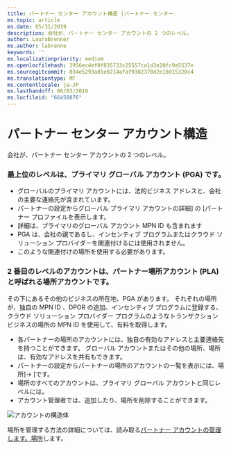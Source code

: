 ```yaml
---
title: パートナー センター アカウント構造 |パートナー センター
ms.topic: article
ms.date: 05/31/2019
description: 会社が、パートナー センター アカウントの 2 つのレベル。
author: LauraBrenner
ms.author: labrenne
keywords: ''
ms.localizationpriority: medium
ms.openlocfilehash: 3956ec4ef0f835733c25557ca1d3e20fc9a5537e
ms.sourcegitcommit: 034e5293a85e0214afaf9382378d2e18d15320c4
ms.translationtype: MT
ms.contentlocale: ja-JP
ms.lasthandoff: 06/03/2019
ms.locfileid: "66458876"
---
```

# <a name="the-account-structure-in-partner-center"></a>パートナー センター アカウント構造

会社が、パートナー センター アカウントの 2 つのレベル。 

### <a name="the-top-level-is-the-primary-global-account-pga"></a>最上位のレベルは、プライマリ グローバル アカウント (PGA) です。

- グローバルのプライマリ アカウントには、法的ビジネス アドレスと、会社の主要な連絡先が含まれています。 
- パートナーの設定からグローバル プライマリ アカウントの詳細] の [パートナー プロファイルを表示します。
- 詳細は、プライマリのグローバル アカウント MPN ID も含まれます 
- PGA は、会社の親であるし、インセンティブ プログラムまたはクラウド ソリューション プロバイダーを関連付けるには使用されません。 
- このような関連付けの場所を使用する必要があります。

### <a name="the-second-level-account-is-the-location-account-called-partner-location-account-pla"></a>2 番目のレベルのアカウントは、パートナー場所アカウント (PLA) と呼ばれる場所アカウントです。

その下にあるその他のビジネスの所在地、PGA があります。 それぞれの場所が、独自の MPN ID  、DPOR の追加、インセンティブ プログラムに登録する、クラウド ソリューション プロバイダー プログラムのようなトランザクション ビジネスの場所の MPN ID を使用して、有料を取得します。 

- 各パートナーの場所のアカウントには、独自の有効なアドレスと主要連絡先を持つことができます。 グローバル アカウントまたはその他の場所、場所は、有効なアドレスを共有もできます。
- パートナーの設定からパートナーの場所のアカウントの一覧を表示には、場所]-> [です。
- 場所のすべてのアカウントは、プライマリ グローバル アカウントと同じレベルには。
- アカウント管理者では、追加したり、場所を削除することができます。

![アカウントの構造体](images/accountstructure.png)

場所を管理する方法の詳細については、読み取る[パートナー アカウントの管理します。場所](manage-locations.md)します。 




















